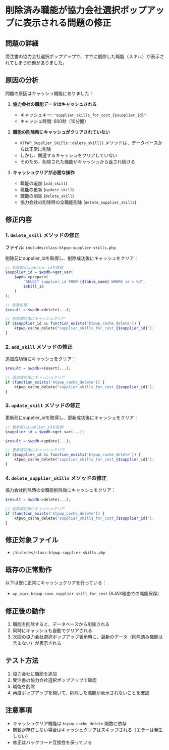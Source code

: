 # 削除済み職能が協力会社選択ポップアップに表示される問題の修正

## 問題の詳細
受注書の協力会社選択ポップアップで、すでに削除した職能（スキル）が表示されてしまう問題がありました。

## 原因の分析
問題の原因はキャッシュ機能にありました：

1. **協力会社の職能データはキャッシュされる**
   - キャッシュキー: `"supplier_skills_for_cost_{$supplier_id}"`
   - キャッシュ時間: 600秒（10分間）

2. **職能の削除時にキャッシュがクリアされていない**
   - `KTPWP_Supplier_Skills::delete_skill()` メソッドは、データベースからは正常に削除
   - しかし、関連するキャッシュをクリアしていない
   - そのため、削除された職能がキャッシュから返され続ける

3. **キャッシュクリアが必要な操作**
   - 職能の追加 (`add_skill`)
   - 職能の更新 (`update_skill`) 
   - 職能の削除 (`delete_skill`)
   - 協力会社の削除時の全職能削除 (`delete_supplier_skills`)

## 修正内容

### 1. `delete_skill` メソッドの修正
**ファイル**: `includes/class-ktpwp-supplier-skills.php`

削除前にsupplier_idを取得し、削除成功後にキャッシュをクリア：

```php
// 削除前にsupplier_idを取得
$supplier_id = $wpdb->get_var(
    $wpdb->prepare(
        "SELECT supplier_id FROM {$table_name} WHERE id = %d",
        $skill_id
    )
);

// 削除処理
$result = $wpdb->delete(...);

// 削除成功後にキャッシュクリア
if ($supplier_id && function_exists('ktpwp_cache_delete')) {
    ktpwp_cache_delete("supplier_skills_for_cost_{$supplier_id}");
}
```

### 2. `add_skill` メソッドの修正
追加成功後にキャッシュをクリア：

```php
$result = $wpdb->insert(...);

// 追加成功後にキャッシュクリア
if (function_exists('ktpwp_cache_delete')) {
    ktpwp_cache_delete("supplier_skills_for_cost_{$supplier_id}");
}
```

### 3. `update_skill` メソッドの修正
更新前にsupplier_idを取得し、更新成功後にキャッシュをクリア：

```php
// 更新前にsupplier_idを取得
$supplier_id = $wpdb->get_var(...);

$result = $wpdb->update(...);

// 更新成功後にキャッシュクリア
if ($supplier_id && function_exists('ktpwp_cache_delete')) {
    ktpwp_cache_delete("supplier_skills_for_cost_{$supplier_id}");
}
```

### 4. `delete_supplier_skills` メソッドの修正
協力会社削除時の全職能削除後にキャッシュをクリア：

```php
$result = $wpdb->delete(...);

// 削除成功後にキャッシュクリア
if (function_exists('ktpwp_cache_delete')) {
    ktpwp_cache_delete("supplier_skills_for_cost_{$supplier_id}");
}
```

## 修正対象ファイル
- `/includes/class-ktpwp-supplier-skills.php`

## 既存の正常動作
以下は既に正常にキャッシュクリアを行っている：
- `wp_ajax_ktpwp_save_supplier_skill_for_cost` (AJAX経由での職能保存)

## 修正後の動作
1. 職能を削除すると、データベースから削除される
2. 同時にキャッシュも自動でクリアされる
3. 次回の協力会社選択ポップアップ表示時に、最新のデータ（削除済み職能は含まない）が表示される

## テスト方法
1. 協力会社に職能を追加
2. 受注書の協力会社選択ポップアップで確認
3. 職能を削除
4. 再度ポップアップを開いて、削除した職能が表示されないことを確認

## 注意事項
- キャッシュクリア機能は `ktpwp_cache_delete` 関数に依存
- 関数が存在しない場合はキャッシュクリアはスキップされる（エラーは発生しない）
- 修正はバックワード互換性を保っている
